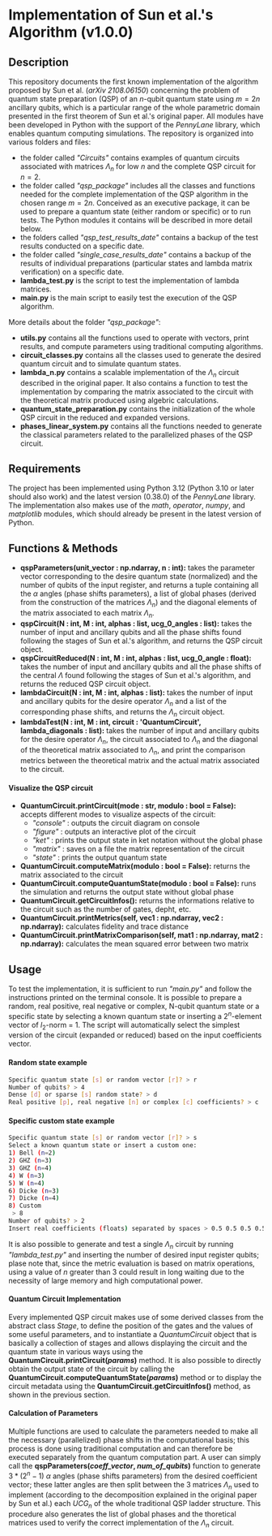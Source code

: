 # Implementation of Sun et al.'s Algorithm (v1.0.0)

## Description
This repository documents the first known implementation of the algorithm proposed by Sun et al. (*arXiv 2108.06150*) concerning the problem of quantum state preparation (QSP) of an $n$-qubit quantum state using $m=2n$ ancillary qubits, which is a particular range of the whole parametric domain presented in the first theorem of Sun et al.'s original paper. All modules have been developed in Python with the support of the *PennyLane* library, which enables quantum computing simulations. The repository is organized into various folders and files:
- the folder called *"Circuits"* contains examples of quantum circuits associated with matrices $\Lambda_n$ for low $n$ and the complete QSP circuit for $n=2$.
- the folder called *"qsp_package"* includes all the classes and functions needed for the complete implementation of the QSP algorithm in the chosen range $m=2n$. Conceived as an executive package, it can be used to prepare a quantum state (either random or specific) or to run tests. The Python modules it contains will be described in more detail below.
- the folders called *"qsp_test_results_date"* contains a backup of the test results conducted on a specific date.
- the folder called *"single_case_results_date"* contains a backup of the results of individual preparations (particular states and lambda matrix verification) on a specific date.
- **lambda_test.py** is the script to test the implementation of lambda matrices.
- **main.py** is the main script to easily test the execution of the QSP algorithm.

More details about the folder *"qsp_package"*:
- **utils.py** contains all the functions used to operate with vectors, print results, and compute parameters using traditional computing algorithms.
- **circuit\_classes.py** contains all the classes used to generate the desired quantum circuit and to simulate quantum states.
- **lambda\_n.py** contains a scalable implementation of the $\Lambda_n$ circuit described in the original paper. It also contains a function to test the implementation by comparing the matrix associated to the circuit with the theoretical matrix produced using algebric calculations.
- **quantum\_state\_preparation.py** contains the initialization of the whole QSP circuit in the reduced and expanded versions.
- **phases\_linear\_system.py** contains all the functions needed to generate the classical parameters related to the parallelized phases of the QSP circuit.

## Requirements
The project has been implemented using Python 3.12 (Python 3.10 or later should also work) and the latest version (0.38.0) of the *PennyLane* library. The implementation also makes use of the *math*, *operator*, *numpy*, and *matplotlib* modules, which should already be present in the latest version of Python.

## Functions & Methods
- **qspParameters(unit_vector : np.ndarray, n : int):** takes the parameter vector corresponding to the desire quantum state (normalized) and the number of qubits of the input register, and returns a tuple containing all the $\alpha$ angles (phase shifts parameters), a list of global phases (derived from the construction of the matrices $\Lambda_n$) and the diagonal elements of the matrix associated to each matrix $\Lambda_n$.
- **qspCircuit(N : int, M : int, alphas : list, ucg_0_angles : list):** takes the number of input and ancillary qubits and all the phase shifts found following the stages of Sun et al.'s algorithm, and returns the QSP circuit object.
- **qspCircuitReduced(N : int, M : int, alphas : list, ucg_0_angle : float):** takes the number of input and ancillary qubits and all the phase shifts of the central $\Lambda$ found following the stages of Sun et al.'s algorithm, and returns the reduced QSP circuit object.
- **lambdaCircuit(N : int, M : int, alphas : list):** takes the number of input and ancillary qubits for the desire operator $\Lambda_n$ and a list of the corresponding phase shifts, and returns the $\Lambda_n$ circuit object.
- **lambdaTest(N : int, M : int, circuit : 'QuantumCircuit', lambda_diagonals : list):** takes the number of input and ancillary qubits for the desire operator $\Lambda_n$, the circuit associated to $\Lambda_n$ and the diagonal of the theoretical matrix associated to $\Lambda_n$, and print the comparison metrics between the theoretical matrix and the actual matrix associated to the circuit.
#### Visualize the QSP circuit
- **QuantumCircuit.printCircuit(mode : str, modulo : bool = False):** accepts different modes to visualize aspects of the circuit:
  - *"console"* : outputs the circuit diagram on console
  - *"figure"* : outputs an interactive plot of the circuit
  - *"ket"* : prints the output state in ket notation without the global phase
  - *"matrix"* : saves on a file the matrix representation of the circuit
  - *"state"* : prints the output quantum state
- **QuantumCircuit.computeMatrix(modulo : bool = False):** returns the matrix associated to the circuit
- **QuantumCircuit.computeQuantumState(modulo : bool = False):** runs the simulation and returns the output state without global phase
- **QuantumCircuit.getCircuitInfos():** returns the informations relative to the circuit such as the number of gates, depht, etc.
- **QuantumCircuit.printMetrics(self, vec1 : np.ndarray, vec2 : np.ndarray):** calculates fidelity and trace distance
- **QuantumCircuit.printMatrixComparison(self, mat1 : np.ndarray, mat2 : np.ndarray):** calculates the mean squared error between two matrix
  
## Usage
To test the implementation, it is sufficient to run *"main.py"* and follow the instructions printed on the terminal console. It is possible to prepare a random, real positive, real negative or complex, N-qubit quantum state or a specific state by selecting a known quantum state or inserting a $2^n$-element vector of $l_2$-norm = 1.
The script will automatically select the simplest version of the circuit (expanded or reduced) based on the input coefficients vector.
#### Random state example
```bash
Specific quantum state [s] or random vector [r]? > r
Number of qubits? > 4
Dense [d] or sparse [s] random state? > d
Real positive [p], real negative [n] or complex [c] coefficients? > c
```
#### Specific custom state example
```bash
Specific quantum state [s] or random vector [r]? > s
Select a known quantum state or insert a custom one:
1) Bell (n=2)
2) GHZ (n=3)
3) GHZ (n=4)
4) W (n=3)
5) W (n=4)
6) Dicke (n=3)
7) Dicke (n=4)
8) Custom
 > 8
Number of qubits? > 2
Insert real coefficients (floats) separated by spaces > 0.5 0.5 0.5 0.5
```
It is also possible to generate and test a single $\Lambda_n$ circuit by running *"lambda_test.py"* and inserting the number of desired input register qubits; plase note that, since the metric evaluation is based on matrix operations, using a value of $n$ greater than 3 could result in long waiting due to the necessity of large memory and high computational power.

#### Quantum Circuit Implementation
Every implemented QSP circuit makes use of some derived classes from the abstract class *Stage*, to define the position of the gates and the values of some useful parameters, and to instantiate a _QuantumCircuit_ object that is basically a collection of stages and allows displaying the circuit and the quantum state in various ways using the **QuantumCircuit.printCircuit(_params_)** method.
It is also possible to directly obtain the output state of the circuit by calling the **QuantumCircuit.computeQuantumState(_params_)** method or to display the circuit metadata using the **QuantumCircuit.getCircuitInfos()** method, as shown in the previous section.

#### Calculation of Parameters
Multiple functions are used to calculate the parameters needed to make all the necessary (parallelized) phase shifts in the computational basis; this process is done using traditional computation and can therefore be executed separately from the quantum computation part. A user can simply call the **qspParameters(_coeff\_vector_, _num\_of\_qubits_)** function to generate $3*(2^n-1)$ $\alpha$ angles (phase shifts parameters) from the desired coefficient vector; these latter angles are then split between the 3 matrices $\Lambda_n$ used to implement (according to the decomposition explained in the original paper by Sun et al.) each $UCG_n$ of the whole traditional QSP ladder structure.
This procedure also generates the list of global phases and the thoretical matrices used to verify the correct implementation of the $\Lambda_n$ circuit.
